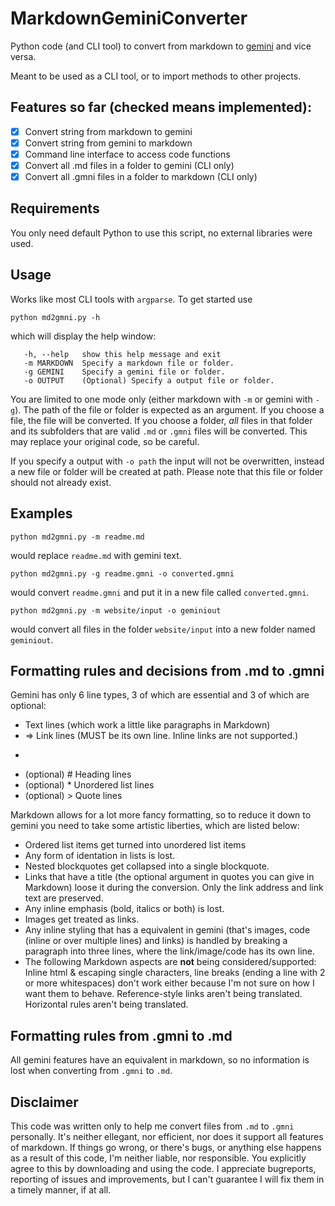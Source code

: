 # MarkdownGeminiConverter

Python code (and CLI tool) to convert from markdown to [gemini](https://gemini.circumlunar.space/ "Gemini project website") and vice versa.

Meant to be used as a CLI tool, or to import methods to other projects.

## Features so far (checked means implemented):

- [x] Convert string from markdown to gemini
- [x] Convert string from gemini to markdown
- [x] Command line interface to access code functions
- [x] Convert all .md files in a folder to gemini (CLI only)
- [x] Convert all .gmni files in a folder to markdown (CLI only)

## Requirements

You only need default Python to use this script, no external libraries were used.

## Usage

Works like most CLI tools with `argparse`. To get started use

    python md2gmni.py -h

which will display the help window:

       -h, --help   show this help message and exit
       -m MARKDOWN  Specify a markdown file or folder.
       -g GEMINI    Specify a gemini file or folder.
       -o OUTPUT    (Optional) Specify a output file or folder.

You are limited to one mode only (either markdown with `-m` or gemini with `-g`). The path of the file or folder is expected as an argument. If you choose a file, the file will be converted. If you choose a folder, *all* files in that folder and its subfolders that are valid `.md` or `.gmni` files will be converted. This may replace your original code, so be careful.

If you specify a output with `-o path` the input will not be overwritten, instead a new file or folder will be created at path. Please note that this file or folder should not already exist.

## Examples

    python md2gmni.py -m readme.md

would replace `readme.md` with gemini text.

    python md2gmni.py -g readme.gmni -o converted.gmni

would convert `readme.gmni` and put it in a new file called `converted.gmni`.

    python md2gmni.py -m website/input -o geminiout

would convert all files in the folder `website/input` into a new folder named `geminiout`.

## Formatting rules and decisions from .md to .gmni

Gemini has only 6 line types, 3 of which are essential and 3 of which are optional:

* Text lines (which work a little like paragraphs in Markdown)
* => Link lines (MUST be its own line. Inline links are not supported.)
* ```Toggle lines (toggles between "raw" and "normal" mode)
* (optional) # Heading lines
* (optional) * Unordered list lines
* (optional) &gt; Quote lines

Markdown allows for a lot more fancy formatting, so to reduce it down to gemini you need to take some artistic liberties, which are listed below:


* Ordered list items get turned into unordered list items
* Any form of identation in lists is lost.
* Nested blockquotes get collapsed into a single blockquote.
* Links that have a title (the optional argument in quotes you can give in Markdown) loose it during the conversion. Only the link address and link text are preserved.
* Any inline emphasis (bold, italics or both) is lost.
* Images get treated as links.
* Any inline styling that has a equivalent in gemini (that's images, code (inline or over multiple lines) and links) is handled by breaking a paragraph into three lines, where the link/image/code has its own line.
* The following Markdown aspects are **not** being considered/supported: Inline html & escaping single characters, line breaks (ending a line with 2 or more whitespaces) don't work either because I'm not sure on how I want them to behave. Reference-style links aren't being translated. Horizontal rules aren't being translated.

## Formatting rules from .gmni to .md

All gemini features have an equivalent in markdown, so no information is lost when converting from `.gmni` to `.md`.

## Disclaimer

This code was written only to help me convert files from `.md` to `.gmni` personally. It's neither ellegant, nor efficient, nor does it support all features of markdown. If things go wrong, or there's bugs, or anything else happens as a result of this code, I'm neither liable, nor responsible. You explicitly agree to this by downloading and using the code. I appreciate bugreports, reporting of issues and improvements, but I can't guarantee I will fix them in a timely manner, if at all. 

